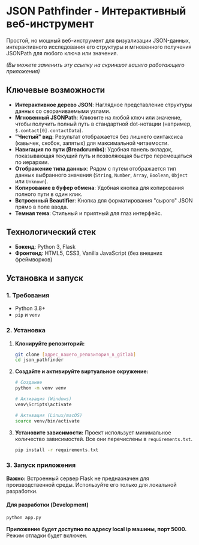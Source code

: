 # JSON Pathfinder - Интерактивный веб-инструмент

Простой, но мощный веб-инструмент для визуализации JSON-данных, интерактивного исследования его структуры и мгновенного получения JSONPath для любого ключа или значения.


*(Вы можете заменить эту ссылку на скриншот вашего работающего приложения)*

## Ключевые возможности

*   **Интерактивное дерево JSON**: Наглядное представление структуры данных со сворачиваемыми узлами.
*   **Мгновенный JSONPath**: Кликните на любой ключ или значение, чтобы получить полный путь в стандартной dot-нотации (например, `$.contact[0].contactData`).
*   **"Чистый" вид**: Результат отображается без лишнего синтаксиса (кавычек, скобок, запятых) для максимальной читаемости.
*   **Навигация по пути (Breadcrumbs)**: Удобная панель вкладок, показывающая текущий путь и позволяющая быстро перемещаться по иерархии.
*   **Отображение типа данных**: Рядом с путем отображается тип данных выбранного значения (`String`, `Number`, `Array`, `Boolean`, `Object` или `Unknown`).
*   **Копирование в буфер обмена**: Удобная кнопка для копирования полного пути в один клик.
*   **Встроенный Beautifier**: Кнопка для форматирования "сырого" JSON прямо в поле ввода.
*   **Темная тема**: Стильный и приятный для глаз интерфейс.

## Технологический стек

*   **Бэкенд**: Python 3, Flask
*   **Фронтенд**: HTML5, CSS3, Vanilla JavaScript (без внешних фреймворков)

## Установка и запуск

### 1. Требования

*   Python 3.8+
*   `pip` и `venv`

### 2. Установка

1.  **Клонируйте репозиторий:**
    ```bash
    git clone [адрес_вашего_репозитория_в_gitlab]
    cd json_pathfinder
    ```

2.  **Создайте и активируйте виртуальное окружение:**
    ```bash
    # Создание
    python -m venv venv

    # Активация (Windows)
    venv\Scripts\activate

    # Активация (Linux/macOS)
    source venv/bin/activate
    ```

3.  **Установите зависимости:**
    Проект использует минимальное количество зависимостей. Все они перечислены в `requirements.txt`.
    ```bash
    pip install -r requirements.txt
    ```

### 3. Запуск приложения

**Важно:** Встроенный сервер Flask не предназначен для производственной среды. Используйте его только для локальной разработки.

#### Для разработки (Development)

```bash
python app.py
```
**Приложение будет доступно по адресу local ip машины, порт 5000.** 
Режим отладки будет включен.
